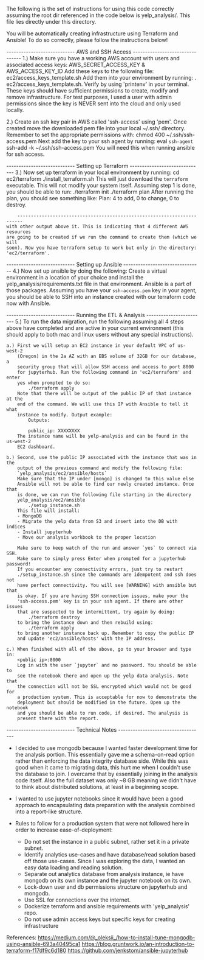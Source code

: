 The following is the set of instructions for using this code correctly
assuming the root dir referenced in the code below is yelp_analysis/. This file
lies directly under this directory.


You will be automatically creating infrastructure using Terraform and Ansible!
To do so correctly, please follow the instructions below!


---------------------------- AWS and SSH Access --------------------------------
1.) Make sure you have a working AWS account with users and associated access keys:
        AWS_SECRET_ACCESS_KEY & AWS_ACCESS_KEY_ID
    Add these keys to the following file:
        ec2/access_keys_template.sh
    Add them into your environment by running:
        . ec2/access_keys_template.sh.
    Verify by using 'printenv' in your terminal.
    These keys should have sufficient permissions to create, modify and remove
    infrastructure. For test purposes, I used a user with admin permissions
    since the key is NEVER sent into the cloud and only used locally.

2.) Create an ssh key pair in AWS called 'ssh-access' using 'pem'. Once created
    move the downloaded pem file into your local ~/.ssh/ directory. Remember
    to set the appropriate permissions with:
        chmod 400 ~/.ssh/ssh-access.pem
    Next add the key to your ssh agent by running:
        eval `ssh-agent`
        ssh-add -k ~/.ssh/ssh-access.pem
    You will need this when running ansible for ssh access.


---------------------------- Setting up Terraform ------------------------------
3.) Now set up terraform in your local environment by running:
        cd ec2/terraform
        ./install_terraform.sh
    This will just download the `terraform` executable. This will not modify your
    system itself. Assuming step 1 is done, you should be able to run:
        ./terraform init
        ./terraform plan
    After running the plan, you should see something like:
        Plan: 4 to add, 0 to change, 0 to destroy.

        ------------------------------------------------------------------------
    with other output above it. This is indicating that 4 different AWS resources
    are going to be created if we run the command to create them (which we will
    soon). Now you have terraform setup to work but only in the directory:
    'ec2/terraform'.


---------------------------- Setting up Ansible --------------------------------
4.) Now set up ansible by doing the following:
    Create a virtual environment in a location of your choice and install
    the yelp_analysis/requirements.txt file in that environment. Ansible is
    a part of those packages. Assuming you have your `ssh-access.pem` key
    in your agent, you should be able to SSH into an instance created with
    our terraform code now with Ansible.


---------------------------- Running the ETL & Analysis ------------------------
5.) To run the data migration, run the following assuming all 4 steps above
    have completed and are active in your current environment (this should apply
    to both mac and linux users without any special instructions).

    a.) First we will setup an EC2 instance in your default VPC of us-west-2
        (Oregon) in the 2a AZ with an EBS volume of 32GB for our database, a
        security group that will allow SSH access and access to port 8000
        for jupyterhub. Run the following command in 'ec2/terraform' and enter
        yes when prompted to do so:
            ./terraform apply
        Note that there will be output of the public IP of that instance at the
        end of the command. We will use this IP with Ansible to tell it what
        instance to modify. Output example:
            Outputs:
            
            public_ip: XXXXXXXX                         
        The instance name will be yelp-analysis and can be found in the us-west-2
        EC2 dashboard.

    b.) Second, use the public IP associated with the instance that was in the
        output of the previous command and modify the following file:
        `yelp_analysis/ec2/ansible/hosts`
        Make sure that the IP under [mongo] is changed to this value else
        Ansible will not be able to find our newly created instance. Once that
        is done, we can run the following file starting in the directory
        yelp_analysis/ec2/ansible
            ./setup_instance.sh
        This file will install:
        - MongoDB
        - Migrate the yelp data from S3 and insert into the DB with indices
        - Install jupyterhub
        - Move our analysis workbook to the proper location

        Make sure to keep watch of the run and answer `yes` to connect via SSH.
        Make sure to simply press Enter when prompted for a jupyterhub password!
        If you encounter any connectivity errors, just try to restart
        ./setup_instance.sh since the commands are idempotent and ssh does not
        have perfect connectivity. You will see [WARNING] with ansible but that
        is okay. If you are having SSH connection issues, make your the
        'ssh-access.pem' key is in your ssh agent. If there are other issues
        that are suspected to be intermittent, try again by doing:
            ./terraform destroy
        to bring the instance down and then rebuild using:
            ./terraform apply
        to bring another instance back up. Remember to copy the public IP
        and update 'ec2/ansible/hosts' with the IP address.

    c.) When finished with all of the above, go to your browser and type in:
        <public ip>:8000
        Log in with the user `jupyter` and no password. You should be able to
        see the notebook there and open up the yelp data analysis. Note that
        the connection will not be SSL encrypted which would not be good for
        a production system. This is acceptable for now to demonstrate the
        deployment but should be modified in the future. Open up the notebook
        and you should be able to run code, if desired. The analysis is
        present there with the report.


---------------------------- Technical Notes -----------------------------------

- I decided to use mongodb because I wanted faster development time for the
analysis portion. This essentially gave me a schema-on-read option rather than
enforcing the data integrity database side. While this was good when it came
to migrating data, this hurt me when I couldn't use the database to join. I
overcame that by essentially joining in the analysis code itself. Also the full
dataset was only ~8 GB meaning we didn't have to think about distributed
solutions, at least in a beginning scope.

- I wanted to use jupyter notebooks since it would have been a good approach
to encapsulating data preparation with the analysis combined into a report-like
structure.

- Rules to follow for a production system that were not followed here
  in order to increase ease-of-deployment:
  - Do not set the instance in a public subnet, rather set it in a private
    subnet.
  - Identify analytics use-cases and have database/read solution based off those
    use-cases. Since I was exploring the data, I wanted an easy data loading
    and reading solution.
  - Separate out analytics database from analysis instance, ie have mongodb on
    its own instance and the jupyter notebook on its own.
  - Lock-down user and db permissions structure on jupyterhub and mongodb.
  - Use SSL for connections over the internet.
  - Dockerize terraform and ansible requirements with 'yelp_analysis' repo.
  - Do not use admin access keys but specific keys for creating infrastructure


References:
https://medium.com/@_oleksii_/how-to-install-tune-mongodb-using-ansible-693a40495ca1
https://blog.gruntwork.io/an-introduction-to-terraform-f17df9c6d180
https://github.com/jenkstom/ansible-jupyterhub
